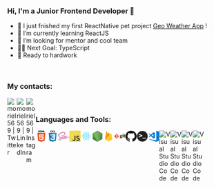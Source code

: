 ### Hi, I'm a Junior Frontend Developer 👋

- 🔭 I just fnished my first ReactNative pet project [Geo Weather App][petProject] !
- 🌱 I’m currently learning ReactJS
- 👯 I’m looking for mentor and cool team
- :man_student: Next Goal: TypeScript
- :mechanical_arm: Ready to hardwork

<br />

### My contacts:

[<img align="left" alt="moriel569 | Twitter" width="22px" src="https://cdn.jsdelivr.net/npm/simple-icons@v3/icons/telegram.svg" />][telegram]
[<img align="left" alt="moriel569 | LinkedIn" width="22px" src="https://cdn.jsdelivr.net/npm/simple-icons@v3/icons/linkedin.svg" />][linkedin]
[<img align="left" alt="moriel569 | Instagram" width="22px" src="https://cdn.jsdelivr.net/npm/simple-icons@v3/icons/facebook.svg" />][facebook]

<br />

### Languages and Tools:

<img align="left" alt="HTML5" width="26px" src="https://raw.githubusercontent.com/github/explore/80688e429a7d4ef2fca1e82350fe8e3517d3494d/topics/html/html.png" />
<img align="left" alt="CSS3" width="26px" src="https://raw.githubusercontent.com/github/explore/80688e429a7d4ef2fca1e82350fe8e3517d3494d/topics/css/css.png" />
<img align="left" alt="Sass" width="26px" src="https://raw.githubusercontent.com/github/explore/80688e429a7d4ef2fca1e82350fe8e3517d3494d/topics/sass/sass.png" />
<img align="left" alt="JavaScript" width="26px" src="https://raw.githubusercontent.com/github/explore/80688e429a7d4ef2fca1e82350fe8e3517d3494d/topics/javascript/javascript.png" />
<img align="left" alt="React" width="26px" src="https://raw.githubusercontent.com/github/explore/80688e429a7d4ef2fca1e82350fe8e3517d3494d/topics/react/react.png" />
<img align="left" alt="Node.js" width="26px" src="https://raw.githubusercontent.com/github/explore/80688e429a7d4ef2fca1e82350fe8e3517d3494d/topics/nodejs/nodejs.png" />
<img align="left" alt="MongoDB" width="26px" src="https://raw.githubusercontent.com/github/explore/80688e429a7d4ef2fca1e82350fe8e3517d3494d/topics/firebase/firebase.png" />
<img align="left" alt="Git" width="26px" src="https://raw.githubusercontent.com/github/explore/80688e429a7d4ef2fca1e82350fe8e3517d3494d/topics/git/git.png" />
<img align="left" alt="GitHub" width="26px" src="https://raw.githubusercontent.com/github/explore/78df643247d429f6cc873026c0622819ad797942/topics/github/github.png" />
<img align="left" alt="Terminal" width="26px" src="https://raw.githubusercontent.com/github/explore/80688e429a7d4ef2fca1e82350fe8e3517d3494d/topics/terminal/terminal.png" />
<img align="left" alt="Visual Studio Code" width="26px" src="https://raw.githubusercontent.com/github/explore/80688e429a7d4ef2fca1e82350fe8e3517d3494d/topics/visual-studio-code/visual-studio-code.png" />
<img align="left" alt="Visual Studio Code" width="26px" src="https://cdn.jsdelivr.net/npm/simple-icons@3/icons/adobeillustrator.svg" />
<img align="left" alt="Visual Studio Code" width="26px" src="https://cdn.jsdelivr.net/npm/simple-icons@3/icons/adobephotoshop.svg" />
<img align="left" alt="Visual Studio Code" width="26px" src="https://cdn.jsdelivr.net/npm/simple-icons@3/icons/figma.svg" />
<img align="left" alt="Visual Studio Code" width="26px" src="https://cdn.jsdelivr.net/npm/simple-icons@3/icons/docker.svg" />

<br />
<br />

[petProject]: https://github.com/moriel569/geoweatherapp
[telegram]: https://t.me/PavelMGP
[facebook]: https://www.facebook.com/foodisgood.pavel
[linkedin]: https://www.linkedin.com/in/pavel-sorokin85/
